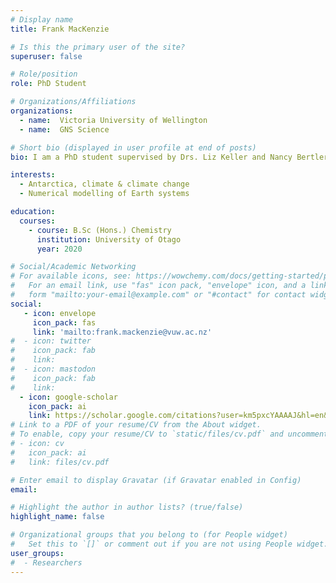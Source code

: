 ```yaml
---
# Display name
title: Frank MacKenzie

# Is this the primary user of the site?
superuser: false

# Role/position
role: PhD Student

# Organizations/Affiliations
organizations:
  - name:  Victoria University of Wellington 
  - name:  GNS Science

# Short bio (displayed in user profile at end of posts)
bio: I am a PhD student supervised by Drs. Liz Keller and Nancy Bertler. My PhD is looking into the interactions between the West Antarctic Ice Sheet and global climate systems with a focus on the last interglacial, using Earth systems models and proxy data. 

interests:
  - Antarctica, climate & climate change
  - Numerical modelling of Earth systems

education:
  courses:
    - course: B.Sc (Hons.) Chemistry
      institution: University of Otago
      year: 2020

# Social/Academic Networking
# For available icons, see: https://wowchemy.com/docs/getting-started/page-builder/#icons
#   For an email link, use "fas" icon pack, "envelope" icon, and a link in the
#   form "mailto:your-email@example.com" or "#contact" for contact widget.
social:
   - icon: envelope
     icon_pack: fas
     link: 'mailto:frank.mackenzie@vuw.ac.nz'
#  - icon: twitter
#    icon_pack: fab
#    link: 
#  - icon: mastodon
#    icon_pack: fab
#    link: 
  - icon: google-scholar
    icon_pack: ai
    link: https://scholar.google.com/citations?user=km5pxcYAAAAJ&hl=en&oi=ao
# Link to a PDF of your resume/CV from the About widget.
# To enable, copy your resume/CV to `static/files/cv.pdf` and uncomment the lines below.
# - icon: cv
#   icon_pack: ai
#   link: files/cv.pdf

# Enter email to display Gravatar (if Gravatar enabled in Config)
email: 

# Highlight the author in author lists? (true/false)
highlight_name: false

# Organizational groups that you belong to (for People widget)
#   Set this to `[]` or comment out if you are not using People widget.
user_groups:
#  - Researchers
---
```


